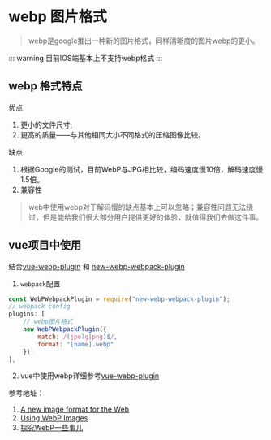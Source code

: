 # webp 图片格式
> webp是google推出一种新的图片格式，同样清晰度的图片webp的更小。


::: warning
目前IOS端基本上不支持webp格式
:::

## webp 格式特点
优点
1. 更小的文件尺寸;
2. 更高的质量——与其他相同大小不同格式的压缩图像比较。

缺点
1. 根据Google的测试，目前WebP与JPG相比较，编码速度慢10倍，解码速度慢1.5倍。
2. 兼容性

> web中使用webp对于解码慢的缺点基本上可以忽略；兼容性问题无法绕过，但是能给我们很大部分用户提供更好的体验，就值得我们去做这件事。

## vue项目中使用
结合[vue-webp-plugin](https://www.npmjs.com/package/vue-webp-plugin) 和 [new-webp-webpack-plugin](https://www.npmjs.com/package/new-webp-webpack-plugin)

1. `webpack`配置
```js
const WebPWebpackPlugin = require("new-webp-webpack-plugin");
// webpack config
plugins: [
    // webp图片格式
    new WebPWebpackPlugin({
        match: /(jpe?g|png)$/,
        format: "[name].webp"
    }),
],
```
2. vue中使用webp详细参考[vue-webp-plugin](https://www.npmjs.com/package/vue-webp-plugin)

参考地址：
1. [A new image format for the Web](https://developers.google.com/speed/webp/)
2. [Using WebP Images](https://css-tricks.com/using-webp-images/)
3. [探究WebP一些事儿](https://aotu.io/notes/2016/06/23/explore-something-of-webp/index.html)
